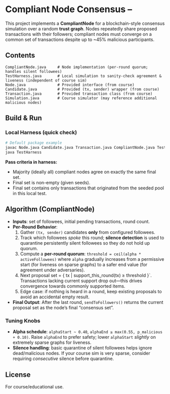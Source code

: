 # Compliant Node Consensus –

This project implements a **CompliantNode** for a blockchain-style consensus simulation over a random **trust graph**. Nodes repeatedly share proposed transactions with their followers; compliant nodes must converge on a common set of transactions despite up to ~45% malicious participants.

## Contents

```
CompliantNode.java     # Node implementation (per-round quorum; handles silent followees)
TestHarness.java       # Local simulation to sanity-check agreement & liveness (independent of course sim)
Node.java              # Provided interface (from course)
Candidate.java         # Provided (tx, sender) wrapper (from course)
Transaction.java       # Provided transaction class (from course)
Simulation.java        # Course simulator (may reference additional malicious nodes)
```

## Build & Run

### Local Harness (quick check)
```bash
# Default package example
javac Node.java Candidate.java Transaction.java CompliantNode.java TestHarness.java
java TestHarness
```
**Pass criteria in harness:**
- Majority (ideally all) compliant nodes agree on exactly the same final set.
- Final set is non-empty (given seeds).
- Final set contains only transactions that originated from the seeded pool in this local test.


## Algorithm (CompliantNode)

- **Inputs**: set of followees, initial pending transactions, round count.
- **Per-Round Behavior**:
  1. Gather `(tx, sender)` candidates **only** from configured followees.
  2. Track which followees *spoke* this round; **silence detection** is used to quarantine persistently silent followees so they do not hold up quorum.
  3. Compute a **per-round quorum**: `threshold = ceil(alpha * activeFollowees)` where `alpha` gradually increases from a permissive start (for liveness on sparse graphs) to a safer end value (for agreement under adversaries).
  4. Next proposal set = { tx | support_this_round(tx) ≥ threshold }`. Transactions lacking current support drop out—this drives convergence towards commonly supported items.
  5. Edge case: if nothing is heard in a round, keep existing proposals to avoid an accidental empty result.
- **Final Output**: After the last round, `sendToFollowers()` returns the current proposal set as the node’s final “consensus set”.

### Tuning Knobs

- **Alpha schedule**: `alphaStart ~ 0.40`, `alphaEnd ≥ max(0.55, p_malicious + 0.10)`. Raise `alphaEnd` to prefer safety; lower `alphaStart` *slightly* on extremely sparse graphs for liveness.
- **Silence handling**: basic quarantine of silent followees helps ignore dead/malicious nodes. If your course sim is very sparse, consider requiring *consecutive* silence before quarantine.

## License

For course/educational use.
